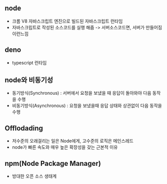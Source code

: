 ## node 
- 크롬 V8 자바스크립트 엔진으로 빌드된 자바스크립트 런타임
- 자바스크립트로 작성된 소스코드를 실행 해줌 -> 서버소스코드면, 서버가 만들어짐 이런느낌

## deno
- typescript 런타임


## node와 비동기성
- 동기방식(Synchronous) : 서버에서 요청을 보냈을 때 응답이 돌아와야 다음 동작을 수행
- 비동기방식(Asynchronous) : 요청을 보냈을때 응답 상태와 상관없이 다음 동작을 수행

## Offlodading
- 저수준의 오래걸리는 일은 Node에게, 고수준의 로직은 메인스레드
- node가 빠른 속도와 매우 높은 확장성을 갖는 근본적 이유

## npm(Node Package Manager)
- 방대한 오픈 소스 생태계

